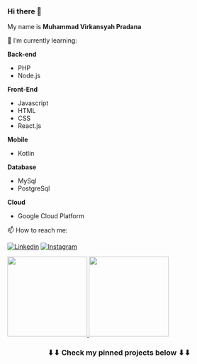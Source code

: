 ### Hi there 👋

My name is **Muhammad Virkansyah Pradana**

🌱 I’m currently learning:

**Back-end**

- PHP
- Node.js

**Front-End** 

- Javascript
- HTML
- CSS
- React.js

**Mobile**

- Kotlin

**Database**

- MySql
- PostgreSql

**Cloud**

- Google Cloud Platform


📫 How to reach me:

[![Linkedin](https://img.shields.io/badge/LinkedIn-0077B5?style=for-the-badge&logo=linkedin&logoColor=white
)](https://www.linkedin.com/in/muhammad-virkansyah-pradana-62855b143/) 
[![Instagram](https://img.shields.io/badge/Instagram-E4405F?style=for-the-badge&logo=instagram&logoColor=white
)](https://www.instagram.com/danarvirkansyah/)




<p align="left">
<a href="https://github.com/danarvirkan">
  <img height="180em" src="https://github-readme-stats-eight-theta.vercel.app/api?username=danarvirkan&show_icons=true&theme=algolia&include_all_commits=true&count_private=true"/>
  <img height="180em" src="https://github-readme-stats-eight-theta.vercel.app/api/top-langs/?username=danarvirkan&layout=compact&langs_count=8&theme=algolia"/>
</a>
</p>

<h3 align="center">
	⬇⬇ Check my pinned projects below ⬇⬇
</h3>

